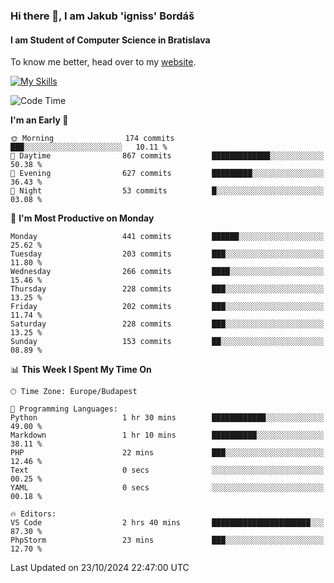 ### Hi there 👋, I am Jakub 'igniss' Bordáš

#### I am Student of Computer Science in Bratislava
To know me better, head over to my [website](https://bordas.sk).

[![My Skills](https://skillicons.dev/icons?i=js,html,css,figma,svelte,java,kotlin,python,postgresql,typescript,nest,nodejs)](https://bordas.sk)


<!--START_SECTION:waka-->
![Code Time](http://img.shields.io/badge/Code%20Time-1%2C549%20hrs%2026%20mins-blue)

**I'm an Early 🐤** 

```text
🌞 Morning                174 commits         ███░░░░░░░░░░░░░░░░░░░░░░   10.11 % 
🌆 Daytime                867 commits         █████████████░░░░░░░░░░░░   50.38 % 
🌃 Evening                627 commits         █████████░░░░░░░░░░░░░░░░   36.43 % 
🌙 Night                  53 commits          █░░░░░░░░░░░░░░░░░░░░░░░░   03.08 % 
```
📅 **I'm Most Productive on Monday** 

```text
Monday                   441 commits         ██████░░░░░░░░░░░░░░░░░░░   25.62 % 
Tuesday                  203 commits         ███░░░░░░░░░░░░░░░░░░░░░░   11.80 % 
Wednesday                266 commits         ████░░░░░░░░░░░░░░░░░░░░░   15.46 % 
Thursday                 228 commits         ███░░░░░░░░░░░░░░░░░░░░░░   13.25 % 
Friday                   202 commits         ███░░░░░░░░░░░░░░░░░░░░░░   11.74 % 
Saturday                 228 commits         ███░░░░░░░░░░░░░░░░░░░░░░   13.25 % 
Sunday                   153 commits         ██░░░░░░░░░░░░░░░░░░░░░░░   08.89 % 
```


📊 **This Week I Spent My Time On** 

```text
🕑︎ Time Zone: Europe/Budapest

💬 Programming Languages: 
Python                   1 hr 30 mins        ████████████░░░░░░░░░░░░░   49.00 % 
Markdown                 1 hr 10 mins        ██████████░░░░░░░░░░░░░░░   38.11 % 
PHP                      22 mins             ███░░░░░░░░░░░░░░░░░░░░░░   12.46 % 
Text                     0 secs              ░░░░░░░░░░░░░░░░░░░░░░░░░   00.25 % 
YAML                     0 secs              ░░░░░░░░░░░░░░░░░░░░░░░░░   00.18 % 

🔥 Editors: 
VS Code                  2 hrs 40 mins       ██████████████████████░░░   87.30 % 
PhpStorm                 23 mins             ███░░░░░░░░░░░░░░░░░░░░░░   12.70 % 
```


 Last Updated on 23/10/2024 22:47:00 UTC
<!--END_SECTION:waka-->
